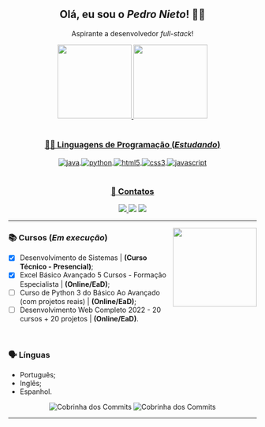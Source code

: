<div align="center">
<h2> Olá, eu sou o <i>Pedro Nieto</i>! 👋🏼 </h2>
<p> Aspirante a desenvolvedor <i>full-stack</i>! </p>
</div> 



<div align="center">
<a href="https://github.com/Pedroo-Nietoo"/>   
  
<img height="150em" src="https://github-readme-stats.vercel.app/api?username=Pedroo-Nietoo&theme=dracula&show_icons=true&locale=pt-br&title_color=FFFFFF&text__color=FFFFFF&icon_color=&bg_color=DEG,051937,00456A,007789,00A88C&border_color=2F4858&include_all_commits=true&count_private=true"/>

<img height="150em" src="https://github-readme-stats.vercel.app/api/top-langs/?username=Pedroo-Nietoo&theme=dracula&layout=compact&locale=pt-br&title_color=FFFFFF&text__color=FFFFFF&bg_color=DEG,00A88C,007789,00456A,051937&border_color=2F4858&langs_count=5"/>
</div> <br>



<div align="center">
  
### 👨‍💻 Linguagens de Programação (_Estudando_)
  
  <img align="center" alt="java" src="https://img.shields.io/badge/Java-22272e?style=for-the-badge&logo=java&logoColor=ED8B00"/>
  <img align="center" alt="python" src="https://img.shields.io/badge/Python-22272e?style=for-the-badge&logo=python&logoColor=3776AB"/>
  <img align="center" alt="html5" src="https://img.shields.io/badge/HTML5-22272e?style=for-the-badge&logo=html5&logoColor=E34F26"/>
  <img align="center" alt="css3" src="https://img.shields.io/badge/CSS3-22272e?style=for-the-badge&logo=css3&logoColor=1572B6"/>
  <img align="center" alt="javascript" src="https://img.shields.io/badge/JavaScript-22272e?style=for-the-badge&logo=javascript&logoColor=F7DF1E"/>
</div> <br>



<div align="center" target="_blank">
  
### 📧 Contatos
  <img src="https://img.shields.io/badge/Gmail-22272e?style=for-the-badge&logo=gmail&logoColor=D14836"/>

  <a href="https://www.instagram.com/pedroonietoo/">
  <img src="https://img.shields.io/badge/Instagram-22272e?style=for-the-badge&logo=instagram&logoColor=E4405F"/></a>

  <a href="https://www.linkedin.com/in/pedro-nieto-645299235/">
  <img src="https://img.shields.io/badge/LinkedIn-22272e?style=for-the-badge&logo=linkedin&logoColor=00B2FF"/></a>
  
</div> <hr>

<img align="right" width="170px" height="160px" src="https://images.emojiterra.com/google/android-11/512px/1f4da.png">

### 📚 Cursos (_Em execução_)
  - [X] Desenvolvimento de Sistemas | **(Curso Técnico - Presencial)**;
  - [X] Excel Básico Avançado 5 Cursos - Formação Especialista | **(Online/EaD)**;
  - [ ] Curso de Python 3 do Básico Ao Avançado (com projetos reais) | **(Online/EaD)**;
  - [ ] Desenvolvimento Web Completo 2022 - 20 cursos + 20 projetos | **(Online/EaD)**.
<br>



### 🗣 Línguas
- Português;
- Inglês;
- Espanhol.



<div align="center">
  
  ![Cobrinha dos Commits](https://github.com/Pedroo-Nietoo/Pedroo-Nietoo/blob/output/github-contribution-grid-snake.svg#gh-dark-mode-only)
  ![Cobrinha dos Commits](https://github.com/Pedroo-Nietoo/Pedroo-Nietoo/blob/output/github-contribution-grid-snake.gif#gh-light-mode-only)
  
</div>
<hr>
